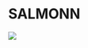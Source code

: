 # SALMONN

<div style='display:flex; gap: 0.25rem; '>
<a href='https://22133931f2c5a87b17.gradio.live'><img src='https://img.shields.io/badge/gradio-Demo-blue'></a>
</div>
